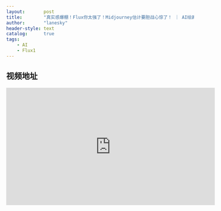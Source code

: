 ```yaml
---
layout:       post
title:        "真实感爆棚！Flux你太强了！Midjourney估计要胆战心惊了！ ｜ AI绘画"
author:       "lanesky"
header-style: text
catalog:      true
tags:
    - AI
    - Flux1
---
```




## 视频地址

<iframe width="560" height="315" src="https://www.youtube.com/embed/PnqY6wehJGU?si=heHJAzXaboUvErrT" title="YouTube video player" frameborder="0" allow="accelerometer; autoplay; clipboard-write; encrypted-media; gyroscope; picture-in-picture; web-share" referrerpolicy="strict-origin-when-cross-origin" allowfullscreen></iframe>